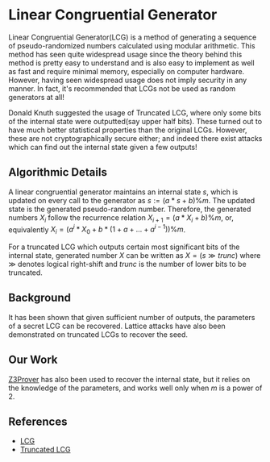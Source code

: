 # Linear Congruential Generator

Linear Congruential Generator(LCG) is a method of generating a sequence of pseudo-randomized numbers calculated using modular arithmetic. This method has seen quite widespread usage since the theory behind this method is pretty easy to understand and is also easy to implement as well as fast and require minimal memory, especially on computer hardware. However, having seen widespread usage does not imply security in any manner. In fact, it's recommended that LCGs not be used as random generators at all!

Donald Knuth suggested the usage of Truncated LCG, where only some bits of the internal state were outputted(say upper half bits). These turned out to have much better statistical properties than the original LCGs. However, these are not cryptographically secure either; and indeed there exist attacks which can find out the internal state given a few outputs!

## Algorithmic Details
A linear congruential generator maintains an internal state $s$, which is updated on every call to the generator as $s := (a*s + b) \% m$. The updated state is the generated pseudo-random number. Therefore, the generated numbers $X_i$ follow the recurrence relation $X_{i+1} = (a*X_i + b) \% m$, or, equivalently $X_i = (a^{i} * X_0 + b*(1 + a + \dots + a^{i-1})) \% m$.

For a truncated LCG which outputs certain most significant bits of the internal state, generated number $X$ can be written as $X = (s \gg trunc)$ where $\gg$ denotes logical right-shift and $trunc$ is the number of lower bits to be truncated.

## Background
It has been shown that given sufficient number of outputs, the parameters of a secret LCG can be recovered.
Lattice attacks have also been demonstrated on truncated LCGs to recover the seed.

## Our Work

[Z3Prover](https://github.com/Z3Prover/z3) has also been used to recover the internal state, but it relies on the knowledge of the parameters, and works well only when $m$ is a power of $2$.


## References
- [LCG](https://en.wikipedia.org/wiki/Linear_congruential_generator)
- [Truncated LCG](https://www.math.cmu.edu/~af1p/Texfiles/RECONTRUNC.pdf)